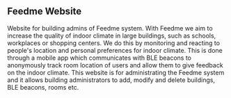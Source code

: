## Feedme Website

Website for building admins of Feedme system. With Feedme we aim to increase the quality of indoor climate in large buildings, such as schools, workplaces or shopping centers. We do this by monitoring and reacting to people's location and personal preferences for indoor climate. This is done through a mobile app which communicates with BLE beacons to anonymously track room location of users and allow them to give feedback on the indoor climate. This website is for administrating the Feedme system and it allows building administrators to add, modify and delete buildings, BLE beacons, rooms etc.  
